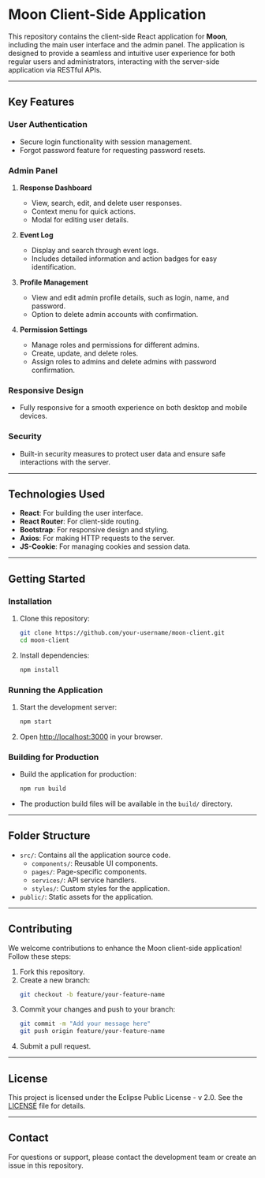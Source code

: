 # Moon Client-Side Application

This repository contains the client-side React application for **Moon**, including the main user interface and the admin panel. The application is designed to provide a seamless and intuitive user experience for both regular users and administrators, interacting with the server-side application via RESTful APIs.

---

## Key Features

### **User Authentication**
- Secure login functionality with session management.
- Forgot password feature for requesting password resets.

### **Admin Panel**
1. **Response Dashboard**
   - View, search, edit, and delete user responses.
   - Context menu for quick actions.
   - Modal for editing user details.

2. **Event Log**
   - Display and search through event logs.
   - Includes detailed information and action badges for easy identification.

3. **Profile Management**
   - View and edit admin profile details, such as login, name, and password.
   - Option to delete admin accounts with confirmation.

4. **Permission Settings**
   - Manage roles and permissions for different admins.
   - Create, update, and delete roles.
   - Assign roles to admins and delete admins with password confirmation.

### **Responsive Design**
- Fully responsive for a smooth experience on both desktop and mobile devices.

### **Security**
- Built-in security measures to protect user data and ensure safe interactions with the server.

---

## Technologies Used
- **React**: For building the user interface.
- **React Router**: For client-side routing.
- **Bootstrap**: For responsive design and styling.
- **Axios**: For making HTTP requests to the server.
- **JS-Cookie**: For managing cookies and session data.

---

## Getting Started

### **Installation**
1. Clone this repository:
   ```bash
   git clone https://github.com/your-username/moon-client.git
   cd moon-client
   ```
2. Install dependencies:
   ```bash
   npm install
   ```

### **Running the Application**
1. Start the development server:
   ```bash
   npm start
   ```
2. Open [http://localhost:3000](http://localhost:3000) in your browser.

### **Building for Production**
- Build the application for production:
  ```bash
  npm run build
  ```
- The production build files will be available in the `build/` directory.

---

## Folder Structure
- `src/`: Contains all the application source code.
  - `components/`: Reusable UI components.
  - `pages/`: Page-specific components.
  - `services/`: API service handlers.
  - `styles/`: Custom styles for the application.
- `public/`: Static assets for the application.

---

## Contributing
We welcome contributions to enhance the Moon client-side application! Follow these steps:
1. Fork this repository.
2. Create a new branch:
   ```bash
   git checkout -b feature/your-feature-name
   ```
3. Commit your changes and push to your branch:
   ```bash
   git commit -m "Add your message here"
   git push origin feature/your-feature-name
   ```
4. Submit a pull request.

---

## License
This project is licensed under the Eclipse Public License - v 2.0. See the [LICENSE](LICENSE) file for details.

---

## Contact
For questions or support, please contact the development team or create an issue in this repository.
